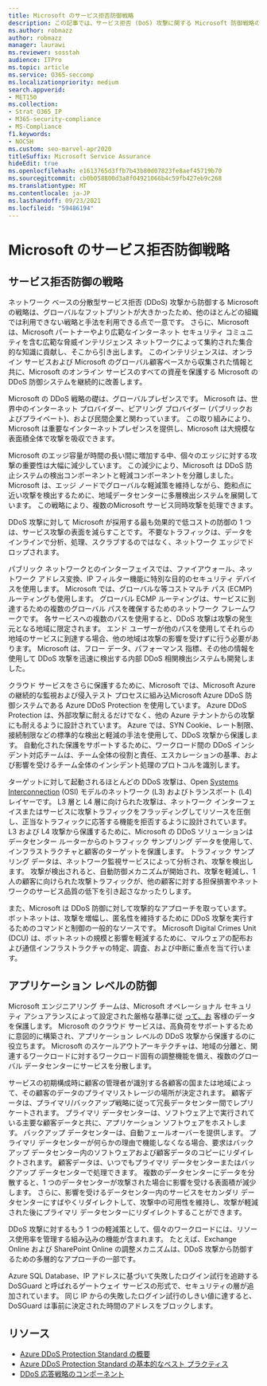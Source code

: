 ```yaml
---
title: Microsoft のサービス拒否防御戦略
description: この記事では、サービス拒否 (DoS) 攻撃に関する Microsoft 防御戦略の概要について説明します。
ms.author: robmazz
author: robmazz
manager: laurawi
ms.reviewer: sosstah
audience: ITPro
ms.topic: article
ms.service: O365-seccomp
ms.localizationpriority: medium
search.appverid:
- MET150
ms.collection:
- Strat_O365_IP
- M365-security-compliance
- MS-Compliance
f1.keywords:
- NOCSH
ms.custom: seo-marvel-apr2020
titleSuffix: Microsoft Service Assurance
hideEdit: true
ms.openlocfilehash: e1613765d3ffb7b43b80d07823fe8aef45719b70
ms.sourcegitcommit: cb0b058800d3a8f04921066b4c59fb427eb9c268
ms.translationtype: MT
ms.contentlocale: ja-JP
ms.lasthandoff: 09/23/2021
ms.locfileid: "59486194"
---
```

# <a name="microsoft-denial-of-service-defense-strategy"></a>Microsoft のサービス拒否防御戦略

## <a name="denial-of-service-defense-strategy"></a>サービス拒否防御の戦略

ネットワーク ベースの分散型サービス拒否 (DDoS) 攻撃から防御する Microsoft の戦略は、グローバルなフットプリントが大きかったため、他のほとんどの組織では利用できない戦略と手法を利用できる点で一意です。 さらに、Microsoft は、Microsoft パートナーやより広範なインターネット セキュリティ コミュニティを含む広範な脅威インテリジェンス ネットワークによって集約された集合的な知識に貢献し、そこから引き出します。 このインテリジェンスは、オンライン サービスおよび Microsoft のグローバル顧客ベースから収集された情報と共に、Microsoft のオンライン サービスのすべての資産を保護する Microsoft の DDoS 防御システムを継続的に改善します。

Microsoft の DDoS 戦略の礎は、グローバルプレゼンスです。 Microsoft は、世界中のインターネット プロバイダー、ピアリング プロバイダー (パブリックおよびプライベート)、および民間企業と関わっています。 この取り組みにより、Microsoft は重要なインターネットプレゼンスを提供し、Microsoft は大規模な表面積全体で攻撃を吸収できます。

Microsoft のエッジ容量が時間の長い間に増加する中、個々のエッジに対する攻撃の重要性は大幅に減少しています。 この減少により、Microsoft は DDoS 防止システムの検出コンポーネントと軽減コンポーネントを分離しました。 Microsoft は、エッジ ノードでグローバルな軽減策を維持しながら、飽和点に近い攻撃を検出するために、地域データセンターに多層検出システムを展開しています。 この戦略により、複数のMicrosoft サービス同時攻撃を処理できます。

DDoS 攻撃に対して Microsoft が採用する最も効果的で低コストの防御の 1 つは、サービス攻撃の表面を減らすことです。 不要なトラフィックは、データをインラインで分析、処理、スクラブするのではなく、ネットワーク エッジでドロップされます。

パブリック ネットワークとのインターフェイスでは、ファイアウォール、ネットワーク アドレス変換、IP フィルター機能に特別な目的のセキュリティ デバイスを使用します。 Microsoft では、グローバルな等コストマルチ パス (ECMP) ルーティングも使用します。 グローバル ECMP ルーティングは、サービスに到達するための複数のグローバル パスを確保するためのネットワーク フレームワークです。 各サービスへの複数のパスを使用すると、DDoS 攻撃は攻撃の発生元となる地域に限定されます。 エンド ユーザーが他のパスを使用してそれらの地域のサービスに到達する場合、他の地域は攻撃の影響を受けずに行う必要があります。 Microsoft は、フロー データ、パフォーマンス 指標、その他の情報を使用して DDoS 攻撃を迅速に検出する内部 DDoS 相関検出システムも開発しました。

クラウド サービスをさらに保護するために、Microsoft では、Microsoft Azure の継続的な監視および侵入テスト プロセスに組み込Microsoft Azure DDoS 防御システムである Azure DDoS Protection を使用しています。 Azure DDoS Protection は、外部攻撃に耐えるだけでなく、他の Azure テナントからの攻撃にも耐えるように設計されています。 Azure では、SYN Cookie、レート制限、接続制限などの標準的な検出と軽減の手法を使用して、DDoS 攻撃から保護します。 自動化された保護をサポートするために、ワークロード間の DDoS インシデント対応チームは、チーム全体の役割と責任、エスカレーションの基準、および影響を受けるチーム全体のインシデント処理のプロトコルを識別します。

ターゲットに対して起動されるほとんどの DDoS 攻撃は、Open [Systems Interconnection](/windows-hardware/drivers/network/windows-network-architecture-and-the-osi-model) (OSI) モデルのネットワーク (L3) およびトランスポート (L4) レイヤーです。 L3 層と L4 層に向けられた攻撃は、ネットワーク インターフェイスまたはサービスに攻撃トラフィックをフラッディングしてリソースを圧倒し、正当なトラフィックに応答する機能を拒否するように設計されています。 L3 および L4 攻撃から保護するために、Microsoft の DDoS ソリューションはデータセンター ルーターからのトラフィック サンプリング データを使用して、インフラストラクチャと顧客のターゲットを保護します。 トラフィック サンプリング データは、ネットワーク監視サービスによって分析され、攻撃を検出します。 攻撃が検出されると、自動防御メカニズムが開始され、攻撃を軽減し、1 人の顧客に向けられた攻撃トラフィックが、他の顧客に対する担保損害やネットワークのサービス品質の低下を引き起さなかったりします。

また、Microsoft は DDoS 防御に対して攻撃的なアプローチを取っています。 ボットネットは、攻撃を増幅し、匿名性を維持するために DDoS 攻撃を実行するためのコマンドと制御の一般的なソースです。 Microsoft Digital Crimes Unit (DCU) は、ボットネットの規模と影響を軽減するために、マルウェアの配布および通信インフラストラクチャの特定、調査、および中断に重点を当て行います。

## <a name="application-level-defenses"></a>アプリケーション レベルの防御

Microsoft エンジニアリング チームは、Microsoft オペレーショナル セキュリティ アシュアランスによって設定された厳格な基準に従 [って、お](https://www.microsoft.com/SDL/OperationalSecurityAssurance) 客様のデータを保護します。 Microsoft のクラウド サービスは、高負荷をサポートするために意図的に構築され、アプリケーション レベルの DDoS 攻撃から保護するのに役立ちます。 Microsoft のスケールアウトアーキテクチャは、地域の分離と、関連するワークロードに対するワークロード固有の調整機能を備え、複数のグローバル データセンターにサービスを分散します。

サービスの初期構成時に顧客の管理者が識別する各顧客の国または地域によって、その顧客のデータのプライマリストレージの場所が決定されます。 顧客データは、プライマリ/バックアップ戦略に従って冗長データセンター間でレプリケートされます。 プライマリ データセンターは、ソフトウェア上で実行されている主要な顧客データと共に、アプリケーション ソフトウェアをホストします。 バックアップ データセンターは、自動フェールオーバーを提供します。 プライマリ データセンターが何らかの理由で機能しなくなる場合、要求はバックアップ データセンター内のソフトウェアおよび顧客データのコピーにリダイレクトされます。 顧客データは、いつでもプライマリ データセンターまたはバックアップ データセンターで処理できます。 複数のデータセンターにデータを分散すると、1 つのデータセンターが攻撃された場合に影響を受ける表面積が減少します。 さらに、影響を受けるデータセンター内のサービスをセカンダリ データセンターにすばやくリダイレクトして、攻撃中の可用性を維持し、攻撃が軽減された後にプライマリ データセンターにリダイレクトすることができます。

DDoS 攻撃に対するもう 1 つの軽減策として、個々のワークロードには、リソース使用率を管理する組み込みの機能が含まれます。 たとえば、Exchange Online および SharePoint Online の調整メカニズムは、DDoS 攻撃から防御するための多層的なアプローチの一部です。

Azure SQL Database、IP アドレスに基づいて失敗したログイン試行を追跡する DoSGuard と呼ばれるゲートウェイ サービスの形式で、セキュリティの層が追加されています。 同じ IP からの失敗したログイン試行のしきい値に達すると、DoSGuard は事前に決定された時間のアドレスをブロックします。

## <a name="resources"></a>リソース

- [Azure DDoS Protection Standard の概要](/azure/ddos-protection/ddos-protection-overview)
- [Azure DDoS Protection Standard の基本的なベスト プラクティス](/azure/ddos-protection/fundamental-best-practices)
- [DDoS 応答戦略のコンポーネント](/azure/ddos-protection/ddos-response-strategy)
